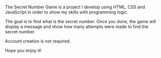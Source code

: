 The Secret Number Game is a project I develop using HTML, CSS and JavaScript in order to show my skills with programming logic.

The goal is to find what is the secret number. Once you done, the game will display a message and show how many attempts were made to find the secret number.

Account creation is not required.

Hope you enjoy it!
